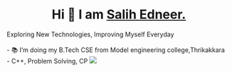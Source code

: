 <center><h1> Hi 👋 I am <a href="http://www.salihedneer.com">Salih Edneer.</a> </h1></center>
Exploring New Technologies, Improving Myself Everyday <br>
<br>
- 📚 I’m doing my B.Tech CSE from Model engineering college,Thrikakkara <br>
-  C++, Problem Solving, CP

<img src="https://github-readme-stats.vercel.app/api?username=salihednr&&show_icons=true&title_color=ffffff&icon_color=bb2acf&text_color=daf7dc&bg_color=151515">
